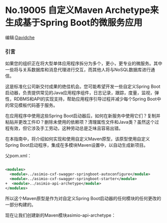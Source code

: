 # No.19005 **自定义Maven Archetype来生成基于Spring Boot的微服务应用**

编辑:[Davidche](mail:davidche@outlook.com)

### 引言

如果您的组织正在将大型单体应用程序拆分为多个，更小，更专业的微服务。其中一些将与关系数据库和消息代理进行交互，而其他人将与NoSQL数据库进行通信。

这是标准化公司新交付成果的绝佳机会。您可能希望开发一些自定义Spring Boot启动器，负责提供常见的Java应用程序组件，日志记录，跟踪，度量，监视，弹性，RDBMS和API的实现支持，帮助应用程序引导过程并减少每个Spring Boot中的常见模板代码基于服务。

在应用程序中使用这些Spring Boot启动器后，如何在新服务中使用它们？复制并粘贴并更改工件ID？删除未使用的依赖项？清理属性文件和Java类？虽然这个过程有效，但它涉及手工劳动，这种劳动总是乏味且容易出错。

在本指南中，将介绍如何实现和使用自定义Maven原型，该原型使用自定义Spring Boot启动程序，集成在多模块Maven设置中，以自动生成新项目。

父pom.xml：

```xml

<modules>
  <module>../asimio-cxf-swagger-springboot-autoconfigure</module>
  <module>../asimio-cxf-swagger-springboot-starter</module>
+  <module>../asimio-api-archetype</module>
</modules>

```

所以这个Maven原型是作为对自定义Spring Boot启动器的任何模块的任何更改的一部分构建的。

现在让我们创建新的Maven模块asimio-api-archetype：

